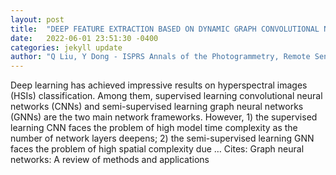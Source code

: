 ```yaml
---
layout: post
title:  "DEEP FEATURE EXTRACTION BASED ON DYNAMIC GRAPH CONVOLUTIONAL NETWORKS FOR ACCELERATED HYPERSPECTRAL IMAGE CLASSIFICATION"
date:   2022-06-01 23:51:30 -0400
categories: jekyll update
author: "Q Liu, Y Dong - ISPRS Annals of the Photogrammetry, Remote Sensing …, 2022"
---
```

Deep learning has achieved impressive results on hyperspectral images (HSIs) classification. Among them, supervised learning convolutional neural networks (CNNs) and semi-supervised learning graph neural networks (GNNs) are the two main network frameworks. However, 1) the supervised learning CNN faces the problem of high model time complexity as the number of network layers deepens; 2) the semi-supervised learning GNN faces the problem of high spatial complexity due … Cites: ‪Graph neural networks: A review of methods and applications‬